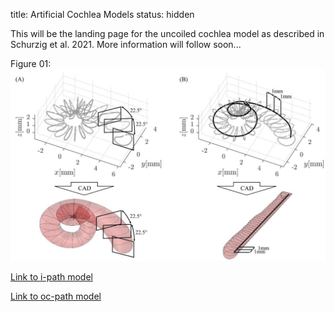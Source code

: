 title: Artificial Cochlea Models
status: hidden

This will be the landing page for the uncoiled cochlea model as described in Schurzig et al. 2021. More information will follow soon...

Figure 01: ![Figure](pages/01_workgroups/cas/methods/CochleaModeling/life-11-00373-g002.jpg)

[Link to i-path model](pages/01_workgroups/cas/methods/CochleaModeling/uncoiled_st_ipath.step)

[Link to oc-path model](01_workgroups/cas/methods/CochleaModeling/uncoiled_st_ocpath.step)

